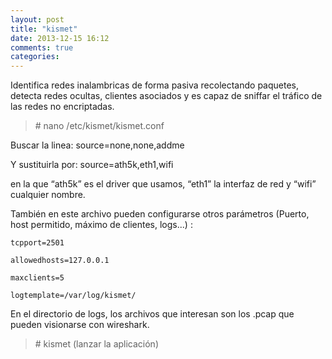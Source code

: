 ```yaml
---
layout: post
title: "kismet"
date: 2013-12-15 16:12
comments: true
categories: 
---
```

Identifica redes inalambricas de forma pasiva recolectando paquetes, detecta redes ocultas, clientes asociados y es capaz de sniffar el tráfico de las redes no encriptadas.

>\# nano /etc/kismet/kismet.conf

Buscar la linea:  source=none,none,addme

Y sustituirla por:  source=ath5k,eth1,wifi 

en la que “ath5k” es el driver que usamos, “eth1” la interfaz de red y “wifi” cualquier nombre.

También en este archivo pueden configurarse otros parámetros (Puerto, host permitido, máximo de clientes, logs...) :

	tcpport=2501

	allowedhosts=127.0.0.1

	maxclients=5

	logtemplate=/var/log/kismet/

En el directorio de logs, los archivos que interesan son los .pcap que pueden visionarse con wireshark.

>\# kismet   (lanzar la aplicación)

